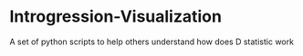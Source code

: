# Introgression-Visualization
A set of python scripts to help others understand how does D statistic work
